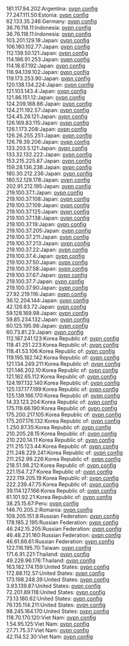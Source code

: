 181.117.94.202:Argentina: [ovpn config](vpn/181_117_94_202.ovpn)  
77.247.111.50:Estonia: [ovpn config](vpn/77_247_111_50.ovpn)  
62.133.35.246:Germany: [ovpn config](vpn/62_133_35_246.ovpn)  
36.76.118.11:Indonesia: [ovpn config](vpn/36_76_118_11.ovpn)  
36.76.118.11:Indonesia: [ovpn config](vpn/36_76_118_11.ovpn)  
103.201.129.18:Japan: [ovpn config](vpn/103_201_129_18.ovpn)  
106.180.102.77:Japan: [ovpn config](vpn/106_180_102_77.ovpn)  
112.139.50.121:Japan: [ovpn config](vpn/112_139_50_121.ovpn)  
114.186.91.253:Japan: [ovpn config](vpn/114_186_91_253.ovpn)  
114.18.67.192:Japan: [ovpn config](vpn/114_18_67_192.ovpn)  
116.94.139.102:Japan: [ovpn config](vpn/116_94_139_102.ovpn)  
119.173.253.90:Japan: [ovpn config](vpn/119_173_253_90.ovpn)  
120.138.134.224:Japan: [ovpn config](vpn/120_138_134_224.ovpn)  
121.103.143.4:Japan: [ovpn config](vpn/121_103_143_4.ovpn)  
121.86.151.12:Japan: [ovpn config](vpn/121_86_151_12.ovpn)  
124.209.188.86:Japan: [ovpn config](vpn/124_209_188_86.ovpn)  
124.211.192.57:Japan: [ovpn config](vpn/124_211_192_57.ovpn)  
124.45.26.121:Japan: [ovpn config](vpn/124_45_26_121.ovpn)  
126.169.83.115:Japan: [ovpn config](vpn/126_169_83_115.ovpn)  
126.1.173.208:Japan: [ovpn config](vpn/126_1_173_208.ovpn)  
126.26.255.251:Japan: [ovpn config](vpn/126_26_255_251.ovpn)  
126.79.39.206:Japan: [ovpn config](vpn/126_79_39_206.ovpn)  
133.203.5.121:Japan: [ovpn config](vpn/133_203_5_121.ovpn)  
133.32.132.222:Japan: [ovpn config](vpn/133_32_132_222.ovpn)  
153.215.225.87:Japan: [ovpn config](vpn/153_215_225_87.ovpn)  
159.28.136.238:Japan: [ovpn config](vpn/159_28_136_238.ovpn)  
180.30.212.236:Japan: [ovpn config](vpn/180_30_212_236.ovpn)  
180.52.128.178:Japan: [ovpn config](vpn/180_52_128_178.ovpn)  
202.91.212.195:Japan: [ovpn config](vpn/202_91_212_195.ovpn)  
219.100.37.1:Japan: [ovpn config](vpn/219_100_37_1.ovpn)  
219.100.37.108:Japan: [ovpn config](vpn/219_100_37_108.ovpn)  
219.100.37.109:Japan: [ovpn config](vpn/219_100_37_109.ovpn)  
219.100.37.125:Japan: [ovpn config](vpn/219_100_37_125.ovpn)  
219.100.37.138:Japan: [ovpn config](vpn/219_100_37_138.ovpn)  
219.100.37.19:Japan: [ovpn config](vpn/219_100_37_19.ovpn)  
219.100.37.205:Japan: [ovpn config](vpn/219_100_37_205.ovpn)  
219.100.37.211:Japan: [ovpn config](vpn/219_100_37_211.ovpn)  
219.100.37.213:Japan: [ovpn config](vpn/219_100_37_213.ovpn)  
219.100.37.22:Japan: [ovpn config](vpn/219_100_37_22.ovpn)  
219.100.37.4:Japan: [ovpn config](vpn/219_100_37_4.ovpn)  
219.100.37.50:Japan: [ovpn config](vpn/219_100_37_50.ovpn)  
219.100.37.58:Japan: [ovpn config](vpn/219_100_37_58.ovpn)  
219.100.37.67:Japan: [ovpn config](vpn/219_100_37_67.ovpn)  
219.100.37.7:Japan: [ovpn config](vpn/219_100_37_7.ovpn)  
219.100.37.90:Japan: [ovpn config](vpn/219_100_37_90.ovpn)  
27.92.219.116:Japan: [ovpn config](vpn/27_92_219_116.ovpn)  
36.12.204.144:Japan: [ovpn config](vpn/36_12_204_144.ovpn)  
42.126.63.72:Japan: [ovpn config](vpn/42_126_63_72.ovpn)  
59.128.169.98:Japan: [ovpn config](vpn/59_128_169_98.ovpn)  
59.85.234.132:Japan: [ovpn config](vpn/59_85_234_132.ovpn)  
60.125.195.98:Japan: [ovpn config](vpn/60_125_195_98.ovpn)  
60.73.81.23:Japan: [ovpn config](vpn/60_73_81_23.ovpn)  
112.187.241.123:Korea Republic of: [ovpn config](vpn/112_187_241_123.ovpn)  
118.41.251.223:Korea Republic of: [ovpn config](vpn/118_41_251_223.ovpn)  
118.41.53.106:Korea Republic of: [ovpn config](vpn/118_41_53_106.ovpn)  
119.195.182.142:Korea Republic of: [ovpn config](vpn/119_195_182_142.ovpn)  
121.134.249.211:Korea Republic of: [ovpn config](vpn/121_134_249_211.ovpn)  
121.146.202.10:Korea Republic of: [ovpn config](vpn/121_146_202_10.ovpn)  
121.182.65.112:Korea Republic of: [ovpn config](vpn/121_182_65_112.ovpn)  
124.197.132.140:Korea Republic of: [ovpn config](vpn/124_197_132_140.ovpn)  
125.137.177.199:Korea Republic of: [ovpn config](vpn/125_137_177_199.ovpn)  
125.139.166.170:Korea Republic of: [ovpn config](vpn/125_139_166_170.ovpn)  
14.33.123.204:Korea Republic of: [ovpn config](vpn/14_33_123_204.ovpn)  
175.119.66.190:Korea Republic of: [ovpn config](vpn/175_119_66_190.ovpn)  
175.200.217.105:Korea Republic of: [ovpn config](vpn/175_200_217_105.ovpn)  
175.207.176.132:Korea Republic of: [ovpn config](vpn/175_207_176_132.ovpn)  
1.250.87.35:Korea Republic of: [ovpn config](vpn/1_250_87_35.ovpn)  
210.205.28.15:Korea Republic of: [ovpn config](vpn/210_205_28_15.ovpn)  
210.220.14.11:Korea Republic of: [ovpn config](vpn/210_220_14_11.ovpn)  
211.215.123.44:Korea Republic of: [ovpn config](vpn/211_215_123_44.ovpn)  
211.248.229.241:Korea Republic of: [ovpn config](vpn/211_248_229_241.ovpn)  
211.252.99.226:Korea Republic of: [ovpn config](vpn/211_252_99_226.ovpn)  
218.51.98.212:Korea Republic of: [ovpn config](vpn/218_51_98_212.ovpn)  
221.154.7.27:Korea Republic of: [ovpn config](vpn/221_154_7_27.ovpn)  
222.119.205.19:Korea Republic of: [ovpn config](vpn/222_119_205_19.ovpn)  
222.239.47.75:Korea Republic of: [ovpn config](vpn/222_239_47_75.ovpn)  
39.114.127.166:Korea Republic of: [ovpn config](vpn/39_114_127_166.ovpn)  
61.101.92.21:Korea Republic of: [ovpn config](vpn/61_101_92_21.ovpn)  
38.25.15.67:Peru: [ovpn config](vpn/38_25_15_67.ovpn)  
146.70.205.2:Romania: [ovpn config](vpn/146_70_205_2.ovpn)  
109.205.151.8:Russian Federation: [ovpn config](vpn/109_205_151_8.ovpn)  
178.185.2.195:Russian Federation: [ovpn config](vpn/178_185_2_195.ovpn)  
46.242.15.205:Russian Federation: [ovpn config](vpn/46_242_15_205.ovpn)  
46.48.231.160:Russian Federation: [ovpn config](vpn/46_48_231_160.ovpn)  
46.61.66.61:Russian Federation: [ovpn config](vpn/46_61_66_61.ovpn)  
122.116.195.70:Taiwan: [ovpn config](vpn/122_116_195_70.ovpn)  
171.6.91.221:Thailand: [ovpn config](vpn/171_6_91_221.ovpn)  
49.228.96.176:Thailand: [ovpn config](vpn/49_228_96_176.ovpn)  
163.182.174.159:United States: [ovpn config](vpn/163_182_174_159.ovpn)  
172.88.112.57:United States: [ovpn config](vpn/172_88_112_57.ovpn)  
173.198.248.39:United States: [ovpn config](vpn/173_198_248_39.ovpn)  
3.93.139.87:United States: [ovpn config](vpn/3_93_139_87.ovpn)  
72.201.89.118:United States: [ovpn config](vpn/72_201_89_118.ovpn)  
73.13.180.62:United States: [ovpn config](vpn/73_13_180_62.ovpn)  
76.135.114.211:United States: [ovpn config](vpn/76_135_114_211.ovpn)  
98.245.164.170:United States: [ovpn config](vpn/98_245_164_170.ovpn)  
118.70.170.120:Viet Nam: [ovpn config](vpn/118_70_170_120.ovpn)  
1.54.95.125:Viet Nam: [ovpn config](vpn/1_54_95_125.ovpn)  
27.71.75.37:Viet Nam: [ovpn config](vpn/27_71_75_37.ovpn)  
42.114.52.30:Viet Nam: [ovpn config](vpn/42_114_52_30.ovpn)  
